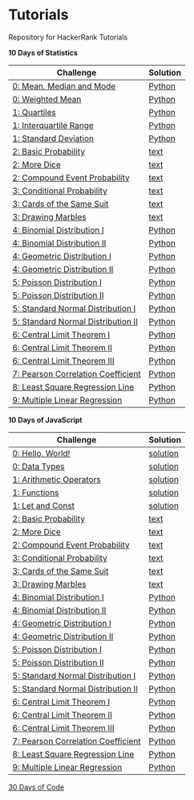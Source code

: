 # Tutorials

Repository for HackerRank Tutorials

<b>10 Days of Statistics</b>

| Challenge  | Solution |
| ------------- | ------------- |
| [0: Mean, Median and Mode](https://www.hackerrank.com/challenges/s10-basic-statistics/problem?isFullScreen=true)  | [Python](https://github.com/apmiravite/Tutorials/blob/main/10%20Days%20of%20Statistics/00a%20Mean%2C%20Median%2C%20and%20Mode.py)  |
| [0: Weighted Mean](https://www.hackerrank.com/challenges/s10-weighted-mean/problem?isFullScreen=true)  | [Python](https://github.com/apmiravite/Tutorials/blob/main/10%20Days%20of%20Statistics/00b%20Weighted%20Mean.py)  | 
| [1: Quartiles](https://www.hackerrank.com/challenges/s10-quartiles/problem?isFullScreen=true)  | [Python](https://github.com/apmiravite/Tutorials/blob/main/10%20Days%20of%20Statistics/01a%20Quartiles.py)  | 
| [1: Interquartile Range](https://www.hackerrank.com/challenges/s10-interquartile-range/problem?isFullScreen=true)  | [Python](https://github.com/apmiravite/Tutorials/blob/main/10%20Days%20of%20Statistics/01b%20Interquartile%20Range.py)  | 
| [1: Standard Deviation](https://www.hackerrank.com/challenges/s10-standard-deviation/problem?isFullScreen=true)  | [Python](https://github.com/apmiravite/Tutorials/blob/main/10%20Days%20of%20Statistics/01c%20Standard%20Deviation.py)  | 
| [2: Basic Probability](https://www.hackerrank.com/challenges/s10-mcq-1/problem?isFullScreen=true)  | [text](https://github.com/apmiravite/Tutorials/blob/main/10%20Days%20of%20Statistics/02a%20Basic%20Probability)  | 
| [2: More Dice](https://www.hackerrank.com/challenges/s10-mcq-2/problem?isFullScreen=true)  | [text](https://github.com/apmiravite/Tutorials/blob/main/10%20Days%20of%20Statistics/02b%20More%20Dice)  | 
| [2: Compound Event Probability](https://www.hackerrank.com/challenges/s10-mcq-3/problem?isFullScreen=true)  | [text](https://github.com/apmiravite/Tutorials/blob/main/10%20Days%20of%20Statistics/02c%20Compound%20Event%20Probabilityl)  | 
| [3: Conditional Probability](https://www.hackerrank.com/challenges/s10-mcq-4/problem?isFullScreen=true)  | [text](https://github.com/apmiravite/Tutorials/blob/main/10%20Days%20of%20Statistics/03a%20Conditional%20Probability)  | 
| [3: Cards of the Same Suit](https://www.hackerrank.com/challenges/s10-mcq-5/problem?isFullScreen=true)  | [text](https://github.com/apmiravite/Tutorials/blob/main/10%20Days%20of%20Statistics/03b%20Cards%20of%20the%20Same%20Suit)  | 
| [3: Drawing Marbles](https://www.hackerrank.com/challenges/s10-mcq-6/problem?isFullScreen=true)  | [text](https://github.com/apmiravite/Tutorials/blob/main/10%20Days%20of%20Statistics/03c%20Drawing%20Marbles)  | 
| [4: Binomial Distribution I](https://www.hackerrank.com/challenges/s10-binomial-distribution-1/problem?isFullScreen=true)  | [Python](https://github.com/apmiravite/Tutorials/blob/main/10%20Days%20of%20Statistics/04a%20Binomial%20Distribution%20I.py)  | 
| [4: Binomial Distribution II](https://www.hackerrank.com/challenges/s10-binomial-distribution-2/problem?isFullScreen=true)  | [Python](https://github.com/apmiravite/Tutorials/blob/main/10%20Days%20of%20Statistics/04b%20Binomial%20Distribution%20II.py)  | 
| [4: Geometric Distribution I](https://www.hackerrank.com/challenges/s10-geometric-distribution-1/problem?isFullScreen=true)  | [Python](https://github.com/apmiravite/Tutorials/blob/main/10%20Days%20of%20Statistics/04c%20Geometric%20Distribution%20I.py)  | 
| [4: Geometric Distribution II](https://www.hackerrank.com/challenges/s10-geometric-distribution-2/problem?isFullScreen=true)  | [Python](https://github.com/apmiravite/Tutorials/blob/main/10%20Days%20of%20Statistics/04d%20Geometric%20Distribution%20II.py)  | 
| [5: Poisson Distribution I](https://www.hackerrank.com/challenges/s10-poisson-distribution-1/problem?isFullScreen=true)  | [Python](https://github.com/apmiravite/Tutorials/blob/main/10%20Days%20of%20Statistics/05a%20Poisson%20Distribution%20I.py)  | 
| [5: Poisson Distribution II](https://www.hackerrank.com/challenges/s10-poisson-distribution-2/problem?isFullScreen=true)  | [Python](https://github.com/apmiravite/Tutorials/blob/main/10%20Days%20of%20Statistics/05b%20Poisson%20Distribution%20II.py)  | 
| [5: Standard Normal Distribution I](https://www.hackerrank.com/challenges/s10-normal-distribution-1/problem?isFullScreen=true)  | [Python](https://github.com/apmiravite/Tutorials/blob/main/10%20Days%20of%20Statistics/05c%20Normal%20Distribution%20I.py)  | 
| [5: Standard Normal Distribution II](https://www.hackerrank.com/challenges/s10-normal-distribution-2/problem?isFullScreen=true)  | [Python](https://github.com/apmiravite/Tutorials/blob/main/10%20Days%20of%20Statistics/05d%20Normal%20Distribution%20II.py)  | 
| [6: Central Limit Theorem I](https://www.hackerrank.com/challenges/s10-the-central-limit-theorem-1/problem?isFullScreen=true)  | [Python](https://github.com/apmiravite/Tutorials/blob/main/10%20Days%20of%20Statistics/06a%20Central%20Limit%20Theorem%20I.py)  | 
| [6: Central Limit Theorem II](https://www.hackerrank.com/challenges/s10-the-central-limit-theorem-2/problem?isFullScreen=true)  | [Python](https://github.com/apmiravite/Tutorials/blob/main/10%20Days%20of%20Statistics/06b%20Central%20Limit%20Theorem%20II.py)  | 
| [6: Central Limit Theorem III](https://www.hackerrank.com/challenges/s10-the-central-limit-theorem-3/problem?isFullScreen=true)  | [Python](https://github.com/apmiravite/Tutorials/blob/main/10%20Days%20of%20Statistics/06c%20Central%20Limit%20Theorem%20III.py)  | 
| [7: Pearson Correlation Coefficient](https://www.hackerrank.com/challenges/s10-pearson-correlation-coefficient/problem?isFullScreen=true)  | [Python](https://github.com/apmiravite/Tutorials/blob/main/10%20Days%20of%20Statistics/07a%20Pearson%20Correlation%20Coefficient%20I.py)  | 
| [8: Least Square Regression Line](https://www.hackerrank.com/challenges/s10-least-square-regression-line/problem?isFullScreen=true)  | [Python](https://github.com/apmiravite/Tutorials/blob/main/10%20Days%20of%20Statistics/08a%20Least%20Square%20Regression%20Line.py)  | 
| [9: Multiple Linear Regression](https://www.hackerrank.com/challenges/s10-multiple-linear-regression/problem?isFullScreen=true)  | [Python](https://github.com/apmiravite/Tutorials/blob/main/10%20Days%20of%20Statistics/09a%20Multiple%20Linear%20Regression.py)  | 

<b>10 Days of JavaScript</b>

| Challenge  | Solution |
| ------------- | ------------- |
| [0: Hello, World!](https://www.hackerrank.com/challenges/js10-hello-world/problem?isFullScreen=true)  | [solution](https://github.com/apmiravite/Tutorials/blob/main/10%20Days%20of%20Javascript/0a%20Hello%2C%20World.js)  |
| [0: Data Types](https://www.hackerrank.com/challenges/js10-data-types/problem?isFullScreen=true)  | [solution](https://github.com/apmiravite/Tutorials/blob/main/10%20Days%20of%20Javascript/0b%20Data%20Types.js)  | 
| [1: Arithmetic Operators](https://www.hackerrank.com/challenges/js10-arithmetic-operators/problem?isFullScreen=true)  | [solution](https://github.com/apmiravite/Tutorials/blob/main/10%20Days%20of%20Javascript/1a%20Arithmetic%20Operators.js)  | 
| [1: Functions](https://www.hackerrank.com/challenges/js10-function/problem?isFullScreen=true)  | [solution](https://github.com/apmiravite/Tutorials/blob/main/10%20Days%20of%20Javascript/1b%20Functions.js)  | 
| [1: Let and Const](https://www.hackerrank.com/challenges/js10-let-and-const/problem?isFullScreen=true)  | [solution](https://github.com/apmiravite/Tutorials/blob/main/10%20Days%20of%20Javascript/1c%20Let%20and%20Const.js)  | 
| [2: Basic Probability](https://www.hackerrank.com/challenges/s10-mcq-1/problem?isFullScreen=true)  | [text](https://github.com/apmiravite/Tutorials/blob/main/10%20Days%20of%20Statistics/02a%20Basic%20Probability)  | 
| [2: More Dice](https://www.hackerrank.com/challenges/s10-mcq-2/problem?isFullScreen=true)  | [text](https://github.com/apmiravite/Tutorials/blob/main/10%20Days%20of%20Statistics/02b%20More%20Dice)  | 
| [2: Compound Event Probability](https://www.hackerrank.com/challenges/s10-mcq-3/problem?isFullScreen=true)  | [text](https://github.com/apmiravite/Tutorials/blob/main/10%20Days%20of%20Statistics/02c%20Compound%20Event%20Probabilityl)  | 
| [3: Conditional Probability](https://www.hackerrank.com/challenges/s10-mcq-4/problem?isFullScreen=true)  | [text](https://github.com/apmiravite/Tutorials/blob/main/10%20Days%20of%20Statistics/03a%20Conditional%20Probability)  | 
| [3: Cards of the Same Suit](https://www.hackerrank.com/challenges/s10-mcq-5/problem?isFullScreen=true)  | [text](https://github.com/apmiravite/Tutorials/blob/main/10%20Days%20of%20Statistics/03b%20Cards%20of%20the%20Same%20Suit)  | 
| [3: Drawing Marbles](https://www.hackerrank.com/challenges/s10-mcq-6/problem?isFullScreen=true)  | [text](https://github.com/apmiravite/Tutorials/blob/main/10%20Days%20of%20Statistics/03c%20Drawing%20Marbles)  | 
| [4: Binomial Distribution I](https://www.hackerrank.com/challenges/s10-binomial-distribution-1/problem?isFullScreen=true)  | [Python](https://github.com/apmiravite/Tutorials/blob/main/10%20Days%20of%20Statistics/04a%20Binomial%20Distribution%20I.py)  | 
| [4: Binomial Distribution II](https://www.hackerrank.com/challenges/s10-binomial-distribution-2/problem?isFullScreen=true)  | [Python](https://github.com/apmiravite/Tutorials/blob/main/10%20Days%20of%20Statistics/04b%20Binomial%20Distribution%20II.py)  | 
| [4: Geometric Distribution I](https://www.hackerrank.com/challenges/s10-geometric-distribution-1/problem?isFullScreen=true)  | [Python](https://github.com/apmiravite/Tutorials/blob/main/10%20Days%20of%20Statistics/04c%20Geometric%20Distribution%20I.py)  | 
| [4: Geometric Distribution II](https://www.hackerrank.com/challenges/s10-geometric-distribution-2/problem?isFullScreen=true)  | [Python](https://github.com/apmiravite/Tutorials/blob/main/10%20Days%20of%20Statistics/04d%20Geometric%20Distribution%20II.py)  | 
| [5: Poisson Distribution I](https://www.hackerrank.com/challenges/s10-poisson-distribution-1/problem?isFullScreen=true)  | [Python](https://github.com/apmiravite/Tutorials/blob/main/10%20Days%20of%20Statistics/05a%20Poisson%20Distribution%20I.py)  | 
| [5: Poisson Distribution II](https://www.hackerrank.com/challenges/s10-poisson-distribution-2/problem?isFullScreen=true)  | [Python](https://github.com/apmiravite/Tutorials/blob/main/10%20Days%20of%20Statistics/05b%20Poisson%20Distribution%20II.py)  | 
| [5: Standard Normal Distribution I](https://www.hackerrank.com/challenges/s10-normal-distribution-1/problem?isFullScreen=true)  | [Python](https://github.com/apmiravite/Tutorials/blob/main/10%20Days%20of%20Statistics/05c%20Normal%20Distribution%20I.py)  | 
| [5: Standard Normal Distribution II](https://www.hackerrank.com/challenges/s10-normal-distribution-2/problem?isFullScreen=true)  | [Python](https://github.com/apmiravite/Tutorials/blob/main/10%20Days%20of%20Statistics/05d%20Normal%20Distribution%20II.py)  | 
| [6: Central Limit Theorem I](https://www.hackerrank.com/challenges/s10-the-central-limit-theorem-1/problem?isFullScreen=true)  | [Python](https://github.com/apmiravite/Tutorials/blob/main/10%20Days%20of%20Statistics/06a%20Central%20Limit%20Theorem%20I.py)  | 
| [6: Central Limit Theorem II](https://www.hackerrank.com/challenges/s10-the-central-limit-theorem-2/problem?isFullScreen=true)  | [Python](https://github.com/apmiravite/Tutorials/blob/main/10%20Days%20of%20Statistics/06b%20Central%20Limit%20Theorem%20II.py)  | 
| [6: Central Limit Theorem III](https://www.hackerrank.com/challenges/s10-the-central-limit-theorem-3/problem?isFullScreen=true)  | [Python](https://github.com/apmiravite/Tutorials/blob/main/10%20Days%20of%20Statistics/06c%20Central%20Limit%20Theorem%20III.py)  | 
| [7: Pearson Correlation Coefficient](https://www.hackerrank.com/challenges/s10-pearson-correlation-coefficient/problem?isFullScreen=true)  | [Python](https://github.com/apmiravite/Tutorials/blob/main/10%20Days%20of%20Statistics/07a%20Pearson%20Correlation%20Coefficient%20I.py)  | 
| [8: Least Square Regression Line](https://www.hackerrank.com/challenges/s10-least-square-regression-line/problem?isFullScreen=true)  | [Python](https://github.com/apmiravite/Tutorials/blob/main/10%20Days%20of%20Statistics/08a%20Least%20Square%20Regression%20Line.py)  | 
| [9: Multiple Linear Regression](https://www.hackerrank.com/challenges/s10-multiple-linear-regression/problem?isFullScreen=true)  | [Python](https://github.com/apmiravite/Tutorials/blob/main/10%20Days%20of%20Statistics/09a%20Multiple%20Linear%20Regression.py)  | 


[30 Days of Code](https://github.com/apmiravite/Tutorials/tree/30-Days-of-Code)
